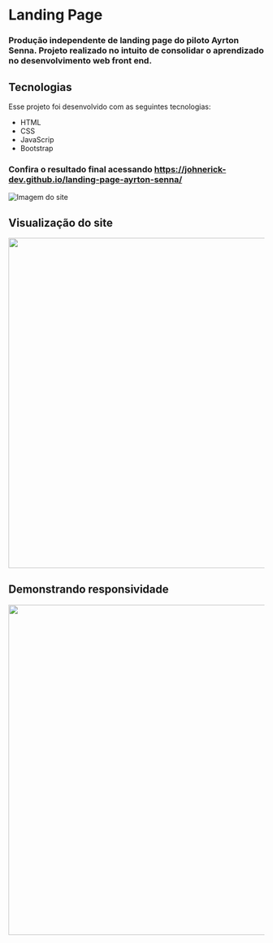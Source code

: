# Landing Page

### Produção independente de landing page do piloto Ayrton Senna. Projeto realizado no intuito de consolidar o aprendizado no desenvolvimento web front end.

## Tecnologias

<p>Esse projeto foi desenvolvido com as seguintes tecnologias:

- HTML
- CSS
- JavaScrip
- Bootstrap
</p>

### Confira o resultado final acessando https://johnerick-dev.github.io/landing-page-ayrton-senna/

![Imagem do site]()

## Visualização do site

<p align="center">
<img width="650" heidht="auto" src="">
</p>

## Demonstrando responsividade

<p align="center">
<img width="650" heidht="auto" src="">
</p>